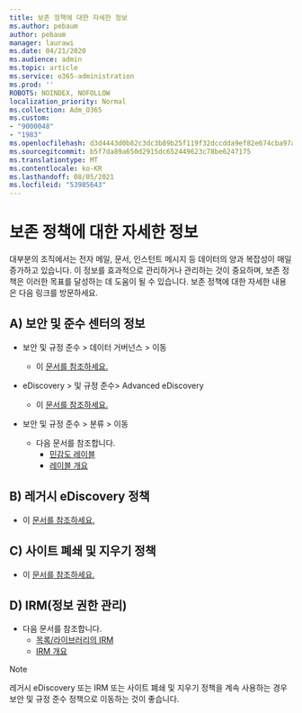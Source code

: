```yaml
---
title: 보존 정책에 대한 자세한 정보
ms.author: pebaum
author: pebaum
manager: laurawi
ms.date: 04/21/2020
ms.audience: admin
ms.topic: article
ms.service: o365-administration
ms.prod: ''
ROBOTS: NOINDEX, NOFOLLOW
localization_priority: Normal
ms.collection: Adm_O365
ms.custom:
- "9000048"
- "1983"
ms.openlocfilehash: d3d4443d0b82c3dc3b89b25f119f32dccdda9ef82e674cba97a945af9019ad00
ms.sourcegitcommit: b5f7da89a650d2915dc652449623c78be6247175
ms.translationtype: MT
ms.contentlocale: ko-KR
ms.lasthandoff: 08/05/2021
ms.locfileid: "53985643"
---
```

# <a name="more-info-about-retention-policies"></a>보존 정책에 대한 자세한 정보

대부분의 조직에서는 전자 메일, 문서, 인스턴트 메시지 등 데이터의 양과 복잡성이 매일 증가하고 있습니다. 이 정보를 효과적으로 관리하거나 관리하는 것이 중요하며, 보존 정책은 이러한 목표를 달성하는 데 도움이 될 수 있습니다. 보존 정책에 대한 자세한 내용은 다음 링크를 방문하세요.

## <a name="a-from-security-and-compliance-center"></a>A) 보안 및 준수 센터의 정보

- 보안 및 규정 준수 > 데이터 거버넌스 > 이동
  - 이 [문서를 참조하세요.](https://docs.microsoft.com/microsoft-365/compliance/retention-policies)

- eDiscovery > 및 규정 준수> Advanced eDiscovery 
  - 이 [문서를 참조하세요.](https://docs.microsoft.com/microsoft-365/compliance/ediscovery-cases)

- 보안 및 규정 준수 > 분류 > 이동
  - 다음 문서를 참조합니다.
    - [민감도 레이블](https://docs.microsoft.com/microsoft-365/compliance/sensitivity-labels)
    - [레이블 개요](https://docs.microsoft.com/microsoft-365/compliance/labels)

## <a name="b-legacy-ediscovery-policies"></a>B) 레거시 eDiscovery 정책

- 이 [문서를 참조하세요.](https://support.office.com/article/Set-up-an-eDiscovery-Center-in-SharePoint-Online-A18F8975-AA7F-43B4-A7D6-001D14744D8E)

## <a name="c-site-closure-and-deletion-policies"></a>C) 사이트 폐쇄 및 지우기 정책

- 이 [문서를 참조하세요.](https://support.office.com/article/Use-policies-for-site-closure-and-deletion-A8280D82-27FD-48C5-9ADF-8A5431208BA5)  

## <a name="d-information-rights-management-irm"></a>D) IRM(정보 권한 관리)

- 다음 문서를 참조합니다.
  - [목록/라이브러리의 IRM](https://support.office.com/article/apply-information-rights-management-to-a-list-or-library-3bdb5c4e-94fc-4741-b02f-4e7cc3c54aa1)
  - [IRM 개요](https://support.office.com/article/create-and-apply-information-management-policies-eb501fe9-2ef6-4150-945a-65a6451ee9e9)

> [!Note]
> 레거시 eDiscovery 또는 IRM 또는 사이트 폐쇄 및 지우기 정책을 계속 사용하는 경우 보안 및 규정 준수 정책으로 이동하는 것이 좋습니다.
